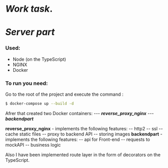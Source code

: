 # *Work task*.
#  *Server part*
### Used:
- Node (on the TypeScript)
- NGINX
- Docker

### To run you need:
Go to the root of the project and execute the command :

``` sh
$ docker-compose up --build -d
```
Afrer that created two Docker containers:
--- ***reverse_proxy_nginx***
--- ***backendpart***

**reverse_proxy_nginx** - implements the following features:
    -- http2
    -- ssl
    -- cache static files
    -- proxy to backend API
    -- storing images
**backendpart** - implements the following features:
    -- api for Front-end
    -- requests to mockAPI
    -- business logic

Also I have been implemented route layer  in the form of decorators on the TypeScript.